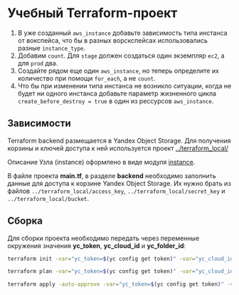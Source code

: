 # Учебный Terraform-проект

1. В уже созданный `aws_instance` добавьте зависимость типа инстанса от вокспейса, что бы в разных ворскспейсах использовались разные `instance_type`.
1. Добавим `count`. Для `stage` должен создаться один экземпляр `ec2`, а для `prod` два. 
1. Создайте рядом еще один `aws_instance`, но теперь определите их количество при помощи `for_each`, а не `count`.
1. Что бы при изменении типа инстанса не возникло ситуации, когда не будет ни одного инстанса добавьте параметр жизненного цикла `create_before_destroy = true` в один из рессурсов `aws_instance`.

## Зависимости

Terraform backend размещается в Yandex Object Storage. Для получения корзины и ключей доступа к ней используется проект [../terraform_local/](../terraform_local/)

Описание Узла (instance) оформлено в виде модуля [instance](../modules/instance/).

В файле проекта **main.tf**, в разделе **backend** необходимо заполнить данные для доступа к корзине Yandex Object Storage. Их нужно брать из файлов `../terraform_local/access_key`, `../terraform_local/secret_key` и `../terraform_local/bucket`.

## Сборка

Для сборки проекта необходимо передать через переменные окружения значения **yc_token**, **yc_cloud_id** и **yc_folder_id**:

```bash
terraform init -var="yc_token=$(yc config get token)" -var="yc_cloud_id=$(yc config get cloud-id)" -var="yc_folder_id=$(yc config get folder-id)"

terraform plan -var="yc_token=$(yc config get token)" -var="yc_cloud_id=$(yc config get cloud-id)" -var="yc_folder_id=$(yc config get folder-id)"

terraform apply -auto-approve -var="yc_token=$(yc config get token)" -var="yc_cloud_id=$(yc config get cloud-id)" -var="yc_folder_id=$(yc config get folder-id)"
```
